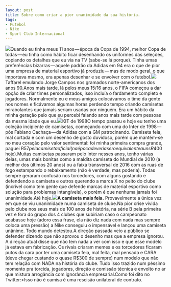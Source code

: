 ```yaml
---
layout: post
title: Sobre como criar a pior unanimidade da sua história.
tags:
- Futebol
- Nike
- Sport Club Internacional
---
```


![](https://cdn-images-1.medium.com/max/2560/1*nm9ZJQmJ5_7CUTxUWeYxvw.jpeg)Quando eu tinha meus 11 anos — época da Copa de 1994, melhor Copa de todas — eu tinha como hábito ficar desenhando os uniformes das seleções, copiando os detalhes que eu via na TV (sabe-se lá porque). Tinha umas preferências bizarras — aquele padrão da Adidas em 94 era o que de pior uma empresa de material esportivo já produziu — mas de modo geral, o que importava mesmo, era apenas desenhar e se envolver com o futebol.![](https://cdn-images-1.medium.com/max/1200/1*X5oq0dy46WG50p1jIca25w.png)Taffarel emulando Jorge Campos nos gramados norte-americanos dos anos 90.Anos mais tarde, lá pelos meus 15/16 anos, o FIFA começou a dar opção de criar times personalizados, isso incluía o 
fardamento completo e jogadores. Normalmente eu e meus amigos colocávamos o time da gente nos nomes e ficávamos algumas horas perdendo tempo criando camisetas mirabolantes que jamais seriam usadas por ninguém. Era um hábito da minha geração pelo que eu percebi falando anos mais tarde com pessoas da mesma idade que eu.![](https://cdn-images-1.medium.com/max/600/1*YmjuuO9ye4hGchwv_ZnBnw.png)KIT de 1998O tempo passou e hoje eu tenho uma coleção incipiente de camisetas, começando com uma do Inter de 1998 — pós Fabiano Cachaça — da Adidas com a GM patrocinando. Camiseta feia, mal cortada e com um desenho de gosto duvidoso, porém que mantém-se no meu coração pelo valor sentimental: foi minha primeira compra grande, paguei R$57 pela camiseta oficial (na época deveria ser o equivalente a uns R$400 hoje).Muitas camisetas passaram pelo Inter nesses anos, tenho várias delas, umas mais bonitas como a maldita camiseta do Mundial de 2010 (a melhor dos últimos 20 anos) ou a faixa transversal de 2016 com as ruas de fogo estampando o rebaixamento (não é verdade, mas poderia). Todas sempre geraram confusão nos torcedores, com alguns gostando e defendendo a camiseta e outros querendo a marca X no peito do clube (incrível como tem gente que defende marcas de material esportivo como solução para problemas intangíveis), o porém é que nenhuma jamais foi unanimidade.Até hoje.![](https://cdn-images-1.medium.com/max/800/1*H47H1MtqYrZMzWlHPUJtyw.jpeg)**A camiseta mais feia.**
Provavelmente a única vez em que se viu unanimidade numa camiseta de clube.Na pior crise vivida pelo clube nos seus mais de 100 anos de história, na série B pela primeira vez e fora do grupo dos 4 clubes que subiriam caso o campeonato acabasse hoje (adoro essa frase, ela não diz nada com nada mas sempre coloca uma pressão) a Nike conseguiu o impensável e lançou uma camiseta unânime. Todo mundo detestou.A direção passada veio a público se defender dizendo que não aprovou o desenho mas que a empresa ignorou. A direção atual disse que não tem nada a ver com isso e que esse modelo já estava em fabricação. Os rivais criaram 
memes e os torcedores ficaram putos da cara por ter uma camiseta feia, mal feita, mal pensada e CARA (deve chegar custando o quase R$300 de sempre) num modelo que não tem relação com NADA na história do clube. Tudo isso trazido num péssimo momento pra torcida, jogadores, direção e comissão técnica e envolto no ar que mistura arrogância com ignorância empresarial.Como foi dito no Twitter:>Isso não é camisa é uma rescisão unilateral de contrato.
